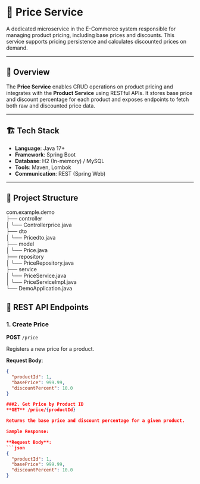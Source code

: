 # 🧾 Price Service

A dedicated microservice in the E-Commerce system responsible for managing product pricing, including base prices and discounts. This service supports pricing persistence and calculates discounted prices on demand.

---

## 📌 Overview

The **Price Service** enables CRUD operations on product pricing and integrates with the **Product Service** using RESTful APIs. It stores base price and discount percentage for each product and exposes endpoints to fetch both raw and discounted price data.

---

## 🏗️ Tech Stack

- **Language**: Java 17+
- **Framework**: Spring Boot
- **Database**: H2 (In-memory) / MySQL
- **Tools**: Maven, Lombok
- **Communication**: REST (Spring Web)

---

## 📂 Project Structure


com.example.demo
<br>├── controller
<br>│ └── Controllerprice.java
<br>├── dto
<br>│ └── Pricedto.java
<br>├── model
<br>│ └── Price.java
<br>├── repository
<br>│ └── PriceRepository.java
<br>├── service
<br>│ └── PriceService.java
<br>│ └── PriceServiceImpl.java
<br>└── DemoApplication.java

## 🔗 REST API Endpoints

### 1. Create Price  
**POST** `/price`

Registers a new price for a product.

**Request Body**:
```json
{
  "productId": 1,
  "basePrice": 999.99,
  "discountPercent": 10.0
}

###2. Get Price by Product ID
**GET** /price/{productId}

Returns the base price and discount percentage for a given product.

Sample Response:

**Request Body**:
```json
{
  "productId": 1,
  "basePrice": 999.99,
  "discountPercent": 10.0
}
